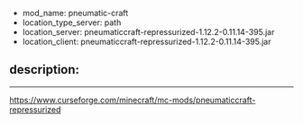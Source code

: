 - mod_name: pneumatic-craft
- location_type_server: path
- location_server: pneumaticcraft-repressurized-1.12.2-0.11.14-395.jar
- location_client: pneumaticcraft-repressurized-1.12.2-0.11.14-395.jar

description:
---
---
https://www.curseforge.com/minecraft/mc-mods/pneumaticcraft-repressurized